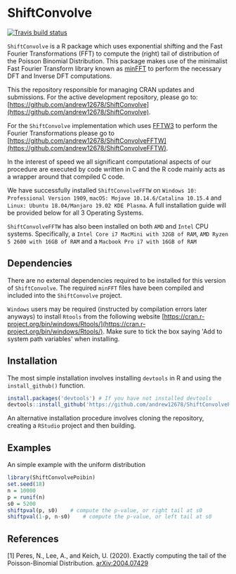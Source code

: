 # ShiftConvolve
<!-- badges: start -->
[![Travis build status](https://travis-ci.org/andrew12678/ShiftConvolvePoibin.svg?branch=master)](https://travis-ci.org/andrew12678/ShiftConvolvePoibin)
<!-- badges: end -->

`ShiftConvolve` is a R package which uses exponential shifting and the Fast Fourier Transformations (FFT) to compute the (right) tail of distribution of the Poisson Binomial Distribution. 
This package makes use of the minimalist Fast Fourier Transform library known as [minFFT](https://github.com/aimukhin/minfft) to perform the necessary DFT and Inverse DFT computations.

This the repository responsible for managing CRAN updates and submissions. For the active development repository, please go to: [https://github.com/andrew12678/ShiftConvolve](https://github.com/andrew12678/ShiftConvolve). 

For the `ShiftConvolve` implementation which uses [FFTW3](http://www.fftw.org/) to perform the Fourier Transformations please go to [https://github.com/andrew12678/ShiftConvolveFFTW](https://github.com/andrew12678/ShiftConvolveFFTW).

In the interest of speed we all significant computational aspects of our procedure are executed by code written in C and the R code mainly acts as a wrapper around that compiled C code.

We have successfully installed `ShiftConvolveFFTW` on `Windows 10: Professional Version 1909`, `macOS: Mojave 10.14.6/Catalina 10.15.4` and `Linux: Ubuntu 18.04/Manjaro 19.02 KDE Plasma`. A full installation guide will be provided below for all 3 Operating Systems.

`ShiftConvolveFFTW` has also been installed on both `AMD` and `Intel` CPU systems. Specifically, a  `Intel Core i7 MacMini with 32GB of RAM`, `AMD Ryzen 5 2600 with 16GB of RAM` and a `Macbook Pro i7 with 16GB of RAM` 

## Dependencies

There are no external dependencies required to be installed for this version of `ShiftConvolve`. The required `minFFT` files have been compiled and included into the `ShiftConvolve` project.    

`Windows` users may be required (instructed by compilation errors later anyways) to install `Rtools` from the following website [https://cran.r-project.org/bin/windows/Rtools/](https://cran.r-project.org/bin/windows/Rtools/). Make sure to tick the box saying 'Add to system path variables' when installing. 

## Installation

The most simple installation involves installing `devtools` in R and using the `install_github()` function.

```R
install.packages('devtools') # If you have not installed devtools
devtools::install_github('https://github.com/andrew12678/ShiftConvolvePoibin.git')
```

An alternative installation procedure involves cloning the repository, creating a `RStudio` project and then building. 

## Examples

An simple example with the uniform distribution

```R
library(ShiftConvolvePoibin)
set.seed(18)
n = 10000
p = runif(n)
s0 = 5200
shiftpval(p, s0)	# compute the p-value, or right tail at s0
shiftpval(1-p, n-s0)	# compute the p-value, or left tail at s0
```

## References
<a id="1">[1]</a> 
Peres, N., Lee, A., and Keich, U. (2020). Exactly computing the tail of the Poisson-Binomial Distribution. 
[arXiv:2004.07429](https://arxiv.org/abs/2004.07429)


